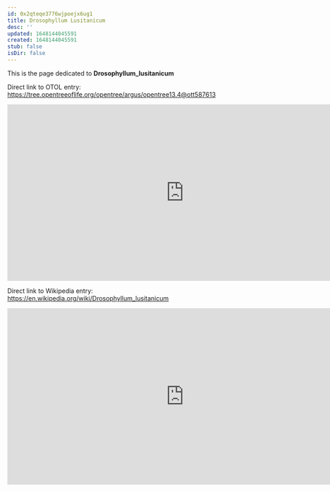 ```yaml
---
id: 0x2qteqe3776wjpoejx6ug1
title: Drosophyllum Lusitanicum
desc: ''
updated: 1648144045591
created: 1648144045591
stub: false
isDir: false
---
```

This is the page dedicated to **Drosophyllum_lusitanicum**


Direct link to OTOL entry: https://tree.opentreeoflife.org/opentree/argus/opentree13.4@ott587613



<html>
    <body>
    <iframe src="https://tree.opentreeoflife.org/opentree/argus/opentree13.4@ott587613"
    width="800" height="400" frameborder="0" allowfullscreen> </iframe>
    </body>
</html>
    


Direct link to Wikipedia entry: https://en.wikipedia.org/wiki/Drosophyllum_lusitanicum



<html>
    <body>
    <iframe src="https://en.wikipedia.org/wiki/Drosophyllum_lusitanicum"
    width="800" height="400" frameborder="0" allowfullscreen> </iframe>
    </body>
</html>
    
